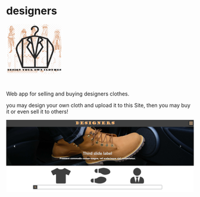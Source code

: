 # designers

<style>
  div {
    text-align: center;
  }

  #designers {
    border-radius: 10%
  }
</style>

<img id="designers" src="./frontend/public/designers logo.png" width="150"/>

#

Web app for selling and buying designers clothes.

you may design your own cloth and upload it to this Site, then you may buy it or even sell it to others!

<img src="./frontend/src/images/main-page.png" />
